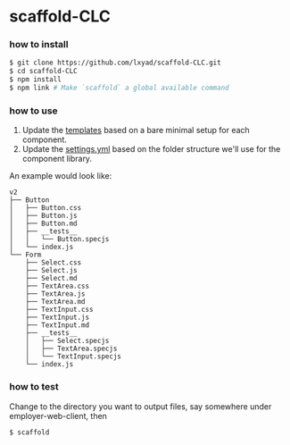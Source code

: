 # scaffold-CLC

### how to install

```bash
$ git clone https://github.com/lxyad/scaffold-CLC.git
$ cd scaffold-CLC
$ npm install
$ npm link # Make `scaffold` a global available command
```

### how to use

1. Update the [templates](./templates) based on a bare minimal setup for each component.
2. Update the [settings.yml](./settings.yml) based on the folder structure we'll use for the component library.

An example would look like:

```
v2
├── Button
│   ├── Button.css
│   ├── Button.js
│   ├── Button.md
│   ├── __tests__
│   │   └── Button.specjs
│   └── index.js
└── Form
    ├── Select.css
    ├── Select.js
    ├── Select.md
    ├── TextArea.css
    ├── TextArea.js
    ├── TextArea.md
    ├── TextInput.css
    ├── TextInput.js
    ├── TextInput.md
    ├── __tests__
    │   ├── Select.specjs
    │   ├── TextArea.specjs
    │   └── TextInput.specjs
    └── index.js
```

### how to test

Change to the directory you want to output files, say somewhere under employer-web-client, then

```
$ scaffold
```



